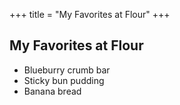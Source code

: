+++
title = "My Favorites at Flour"
+++

## My Favorites at Flour

- Blueburry crumb bar
- Sticky bun pudding
- Banana bread

